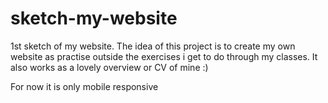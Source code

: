 # sketch-my-website
1st sketch of my website. The idea of this project is to create my own website as practise outside the exercises i get to do through my classes. It also works as a lovely overview or CV of mine :)

For now it is only mobile responsive
